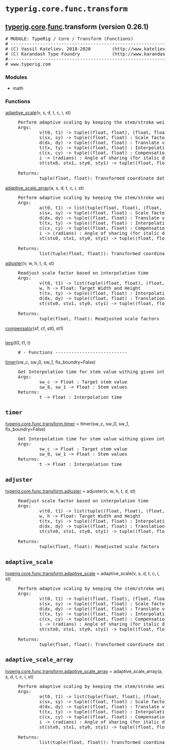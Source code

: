 

<a name="typerig.core.func.transform"></a>

# `typerig.core.func.transform`


<h2><a href="./typerig.html">typerig</a>.<a href="./typerig.core.html">core</a>.<a href="./typerig.core.func.html">func</a>.transform (<span class="info">version 0.26.1)</h2> <div class="module">  <div class="docstring">

<pre class="doc" markdown="0"># MODULE: TypeRig / Core / Transform (Functions)
# -----------------------------------------------------------
# (C) Vassil Kateliev, 2018-2020        (http://www.kateliev.com)
# (C) Karandash Type Foundry            (http://www.karandash.eu)
#------------------------------------------------------------
# www.typerig.com</pre>

</div>  <div class="modules"><h3>Modules</h3><ul class="list"><li>math</li></ul></div>  <div class="functions"><h3>Functions</h3><dl class="functions"><dl class="function"><dt><a name="-adaptive_scale" href="#-adaptive_scale"><span class="function-name">adaptive_scale</span></a><span class="argspec">(v, s, d, t, c, i, st)</span></dt><dd>

<pre class="doc" markdown="0">Perform adaptive scaling by keeping the stem/stroke weights
Args:
        v(t0, t1) -> tuple((float, float), (float, float)) : Joined coordinates for both weights
        s(sx, sy) -> tuple((float, float) : Scale factors (X, Y)
        d(dx, dy) -> tuple((float, float) : Translate values (X, Y) 
        t(tx, ty) -> tuple((float, float) : Interpolation times (anisotropic X, Y) 
        c(cx, cy) -> tuple((float, float) : Compensation factor 0.0 (no compensation) to 1.0 (full compensation) (X,Y)
        i -> (radians) : Angle of sharing (for italic designs)  
        st(stx0, stx1, sty0, sty1) -> tuple((float, float, float, float) : Stems widths for weights t0, t1

Returns:
        tuple(float, float): Transformed coordinate data</pre>

</dd></dl>

<dl class="function"><dt><a name="-adaptive_scale_array" href="#-adaptive_scale_array"><span class="function-name">adaptive_scale_array</span></a><span class="argspec">(a, s, d, t, c, i, st)</span></dt><dd>

<pre class="doc" markdown="0">Perform adaptive scaling by keeping the stem/stroke weights
Args:
        a(t0, t1) -> list(tuple(float, float), (float, float)) : Joined coordinate arrays for both weights
        s(sx, sy) -> tuple((float, float) : Scale factors (X, Y)
        d(dx, dy) -> tuple((float, float) : Translate values (X, Y) 
        t(tx, ty) -> tuple((float, float) : Interpolation times (anisotropic X, Y) 
        c(cx, cy) -> tuple((float, float) : Compensation factor 0.0 (no compensation) to 1.0 (full compensation) (X,Y)
        i -> (radians) : Angle of sharing (for italic designs)  
        st(stx0, stx1, sty0, sty1) -> tuple((float, float, float, float) : Stems widths for weights t0, t1

Returns:
        list(tuple(float, float)): Transformed coordinate data</pre>

</dd></dl>

<dl class="function"><dt><a name="-adjuster" href="#-adjuster"><span class="function-name">adjuster</span></a><span class="argspec">(v, w, h, t, d, st)</span></dt><dd>

<pre class="doc" markdown="0">Readjust scale factor based on interpolation time
Args:
        v(t0, t1) -> list(tuple((float, float), (float, float))...) : Joined coordinate arrays for both weights
        w, h -> Float: Target Width and Height
        t(tx, ty) -> tuple((float, float) : Interpolation times (anisotropic X, Y) 
        d(dx, dy) -> tuple((float, float) : Translation X, Y
        st(stx0, stx1, sty0, sty1) -> tuple((float, float, float, float) : Stems widths for weights t0, t1

Returns:
        tuple(float, float): Readjusted scale factors</pre>

</dd></dl>

<dl class="function"><dt><a name="-compensator" href="#-compensator"><span class="function-name">compensator</span></a><span class="argspec">(sf, cf, st0, st1)</span></dt><dd>

<pre class="doc" markdown="0"></pre>

</dd></dl>

<dl class="function"><dt><a name="-lerp" href="#-lerp"><span class="function-name">lerp</span></a><span class="argspec">(t0, t1, t)</span></dt><dd>

<pre class="doc" markdown="0"># - Functions ---------------------------</pre>

</dd></dl>

<dl class="function"><dt><a name="-timer" href="#-timer"><span class="function-name">timer</span></a><span class="argspec">(sw_c, sw_0, sw_1, fix_boundry<span class="parameter-default">=False</span>)</span></dt><dd>

<pre class="doc" markdown="0">Get Interpolation time for stem value withing given interval.
Args:
        sw_c -> Float : Target stem value
        sw_0, sw_1 -> Float : Stem values
Returns:
        t -> Float : Interpolation time</pre>

</dd></dl>
</dl></div></div>


<a name="typerig.core.func.transform.timer"></a>

## `timer`


<dl class="function"><dt><a name="-typerig.core.func.transform.timer" href="#-typerig.core.func.transform.timer"><span class="function-name">typerig.core.func.transform.timer</span></a> = timer<span class="argspec">(sw_c, sw_0, sw_1, fix_boundry<span class="parameter-default">=False</span>)</span></dt><dd>

<pre class="doc" markdown="0">Get Interpolation time for stem value withing given interval.
Args:
        sw_c -> Float : Target stem value
        sw_0, sw_1 -> Float : Stem values
Returns:
        t -> Float : Interpolation time</pre>

</dd></dl>



<a name="typerig.core.func.transform.adjuster"></a>

## `adjuster`


<dl class="function"><dt><a name="-typerig.core.func.transform.adjuster" href="#-typerig.core.func.transform.adjuster"><span class="function-name">typerig.core.func.transform.adjuster</span></a> = adjuster<span class="argspec">(v, w, h, t, d, st)</span></dt><dd>

<pre class="doc" markdown="0">Readjust scale factor based on interpolation time
Args:
        v(t0, t1) -> list(tuple((float, float), (float, float))...) : Joined coordinate arrays for both weights
        w, h -> Float: Target Width and Height
        t(tx, ty) -> tuple((float, float) : Interpolation times (anisotropic X, Y) 
        d(dx, dy) -> tuple((float, float) : Translation X, Y
        st(stx0, stx1, sty0, sty1) -> tuple((float, float, float, float) : Stems widths for weights t0, t1

Returns:
        tuple(float, float): Readjusted scale factors</pre>

</dd></dl>



<a name="typerig.core.func.transform.adaptive_scale"></a>

## `adaptive_scale`


<dl class="function"><dt><a name="-typerig.core.func.transform.adaptive_scale" href="#-typerig.core.func.transform.adaptive_scale"><span class="function-name">typerig.core.func.transform.adaptive_scale</span></a> = adaptive_scale<span class="argspec">(v, s, d, t, c, i, st)</span></dt><dd>

<pre class="doc" markdown="0">Perform adaptive scaling by keeping the stem/stroke weights
Args:
        v(t0, t1) -> tuple((float, float), (float, float)) : Joined coordinates for both weights
        s(sx, sy) -> tuple((float, float) : Scale factors (X, Y)
        d(dx, dy) -> tuple((float, float) : Translate values (X, Y) 
        t(tx, ty) -> tuple((float, float) : Interpolation times (anisotropic X, Y) 
        c(cx, cy) -> tuple((float, float) : Compensation factor 0.0 (no compensation) to 1.0 (full compensation) (X,Y)
        i -> (radians) : Angle of sharing (for italic designs)  
        st(stx0, stx1, sty0, sty1) -> tuple((float, float, float, float) : Stems widths for weights t0, t1

Returns:
        tuple(float, float): Transformed coordinate data</pre>

</dd></dl>



<a name="typerig.core.func.transform.adaptive_scale_array"></a>

## `adaptive_scale_array`


<dl class="function"><dt><a name="-typerig.core.func.transform.adaptive_scale_array" href="#-typerig.core.func.transform.adaptive_scale_array"><span class="function-name">typerig.core.func.transform.adaptive_scale_array</span></a> = adaptive_scale_array<span class="argspec">(a, s, d, t, c, i, st)</span></dt><dd>

<pre class="doc" markdown="0">Perform adaptive scaling by keeping the stem/stroke weights
Args:
        a(t0, t1) -> list(tuple(float, float), (float, float)) : Joined coordinate arrays for both weights
        s(sx, sy) -> tuple((float, float) : Scale factors (X, Y)
        d(dx, dy) -> tuple((float, float) : Translate values (X, Y) 
        t(tx, ty) -> tuple((float, float) : Interpolation times (anisotropic X, Y) 
        c(cx, cy) -> tuple((float, float) : Compensation factor 0.0 (no compensation) to 1.0 (full compensation) (X,Y)
        i -> (radians) : Angle of sharing (for italic designs)  
        st(stx0, stx1, sty0, sty1) -> tuple((float, float, float, float) : Stems widths for weights t0, t1

Returns:
        list(tuple(float, float)): Transformed coordinate data</pre>

</dd></dl>

